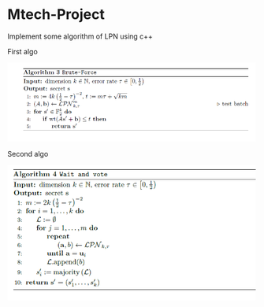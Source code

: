 # Mtech-Project
Implement some algorithm of LPN using c++

First algo

![](first_algo/img/1.png)

Second algo

![](second_algo/img/1.png)
